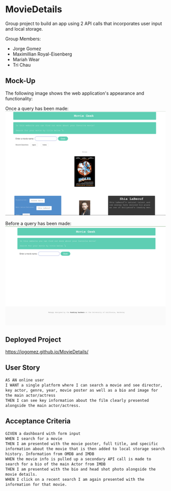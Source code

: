 # MovieDetails
Group project to build an app using 2 API calls that incorporates user input and local storage.

Group Members:
- Jorge Gomez
- Maximillian Royal-Eisenberg
- Mariah Wear
- Tri Chau


## Mock-Up

The following image shows the web application's appearance and functionality:

Once a query has been made:
![The Movie Geek app includes a search option, a list of recent searches, data about the movie pulled from OMDB and a secondary API call to IMDB for a relevent biographic information abuot the main actor.](./assets/images/screenshot-active.png)

Before a query has been made:
![Screenshot](./assets/images/screenshot-waiting.png)


## Deployed Project

https://jogomez.github.io/MovieDetails/

## User Story

```
AS AN online user
I WANT a single platform where I can search a movie and see director, key actor, genre, year, movie poster as well as a bio and image for the main actor/actress
THEN I can see key information about the film clearly presented alongside the main actor/actress. 
```

## Acceptance Criteria 

```
GIVEN a dashboard with form input
WHEN I search for a movie
THEN I am presented with the movie poster, full title, and specific information about the movie that is then added to local storage search history. Information from OMDB and IMDB
WHEN the movie info is pulled up a secondary API call is made to search for a bio of the main Actor from IMDB 
THEN I am presented with the bio and head shot photo alongside the movie details. 
WHEN I click on a recent search I am again presented with the information for that movie.
```






